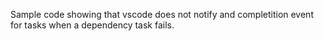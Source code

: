 Sample code showing that vscode does not notify and completition event for tasks when a dependency task fails.
